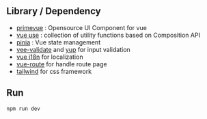 ## Library / Dependency
- [primevue](https://primevue.org/installation) : Opensource UI Component  for vue
- [vue use](https://vueuse.org/guide/) : collection of utility functions based on Composition API
- [pinia](https://pinia.vuejs.org/introduction.html) : Vue state management
- [vee-validate](https://vee-validate.logaretm.com/v4/guide/overview/) and [yup](https://github.com/jquense/yup) for input validation
- [vue i18n](https://vue-i18n.intlify.dev/guide/introduction.html) for localization
- [vue-route](https://router.vuejs.org/installation.html) for handle route page 
- [tailwind](https://tailwindcss.com) for css framework


## Run
```npm run dev```
